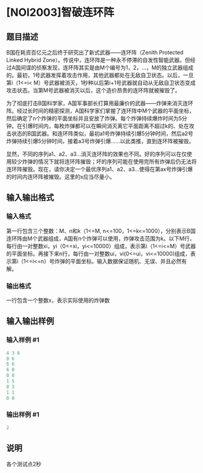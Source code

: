 # [NOI2003]智破连环阵

## 题目描述

B国在耗资百亿元之后终于研究出了新式武器——连环阵（Zenith Protected Linked Hybrid Zone）。传说中，连环阵是一种永不停滞的自发性智能武器。但经过A国间谍的侦察发现，连环阵其实是由M个编号为1，2，…，M的独立武器组成的。最初，1号武器发挥着攻击作用，其他武器都处在无敌自卫状态。以后，一旦第i（1<=i< M）号武器被消灭，1秒种以后第i+1号武器就自动从无敌自卫状态变成攻击状态。当第M号武器被消灭以后，这个造价昂贵的连环阵就被摧毁了。

为了彻底打击B国科学家，A国军事部长打算用最廉价的武器——炸弹来消灭连环阵。经过长时间的精密探测，A国科学家们掌握了连环阵中M个武器的平面坐标，然后确定了n个炸弹的平面坐标并且安放了炸弹。每个炸弹持续爆炸时间为5分钟。在引爆时间内，每枚炸弹都可以在瞬间消灭离它平面距离不超过k的、处在攻击状态的B国武器。和连环阵类似，最初a1号炸弹持续引爆5分钟时间，然后a2号炸弹持续引爆5分钟时间，接着a3号炸弹引爆……以此类推，直到连环阵被摧毁。

显然，不同的序列a1、a2、a3...消灭连环阵的效果也不同。好的序列可以在仅使用较少炸弹的情况下就将连环阵摧毁；坏的序列可能在使用完所有炸弹后仍无法将连环阵摧毁。现在，请你决定一个最优序列a1、a2、a3…使得在第ax号炸弹引爆的时间内连环阵被摧毁。这里的x应当尽量小。

## 输入输出格式

### 输入格式

第一行包含三个整数：M、n和k（1<=M, n<=100，1<=k<=1000），分别表示B国连环阵由M个武器组成，A国有n个炸弹可以使用，炸弹攻击范围为k。以下M行，每行由一对整数xi，yi（0<=xi，yi<=10000）组成，表示第i（1<=i<=M）号武器的平面坐标。再接下来n行，每行由一对整数ui，vi(0<=ui，vi<=10000)组成，表示第i（1<=i<=n）号炸弹的平面坐标。输入数据保证随机、无误、并且必然有解。

### 输出格式

一行包含一个整数x，表示实际使用的炸弹数

## 输入输出样例

### 输入样例 #1

```cpp
4 3 6
0 6
6 6
6 0
0 0
1 5
0 3
1 1
0 0

```
### 输出样例 #1

```cpp
2

```
## 说明

各个测试点2秒

